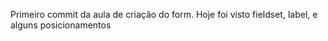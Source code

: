 Primeiro commit da aula de criação do form. Hoje foi visto fieldset, label, e alguns posicionamentos

